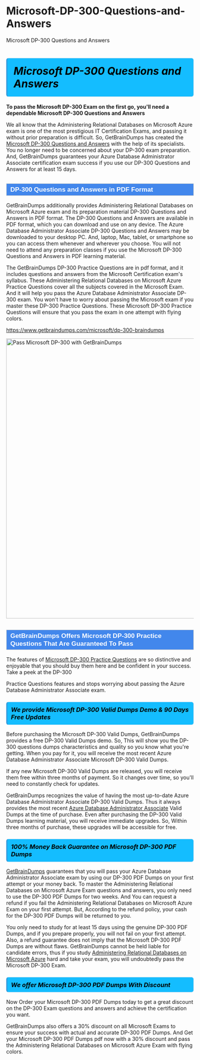 # Microsoft-DP-300-Questions-and-Answers
Microsoft DP-300 Questions and Answers
<h1><strong><span style="display: block; color: #000000; background: #14BDFF; border: 0.5px solid #AED6F1; border-left: 3px solid #3498DB; padding: .6em; border-radius: 6px;">                     <em>Microsoft DP-300 <span class="exam_variation">Questions and Answers</span> </em>                </span></strong>            </h1>                        <p><strong>To pass the Microsoft DP-300 Exam on the first go, you'll need a dependable Microsoft DP-300 <span class="exam_variation">Questions and Answers</span></strong></p>                        <p>We all know that the Administering Relational Databases on Microsoft Azure exam is one of the most prestigious IT Certification Exams,             and passing it without prior preparation is difficult. So, GetBrainDumps has created the <a href="https://www.getbraindumps.com/microsoft/dp-300-braindumps">Microsoft DP-300 <span class="exam_variation">Questions and Answers</span></a> with the help of its specialists.             You no longer need to be concerned about your DP-300 exam preparation. And, GetBrainDumps guarantees your Azure Database Administrator Associate certification             exam success if you use our DP-300 <span class="exam_variation">Questions and Answers</span> for at least 15 days.</p>                        <h2 style="background: #4287ec; border: 1px solid #cccccc; padding: 5px 10px;">                <span style="color: #ffffff;">                    <span style="font-size: 11pt;">                        <span style="line-height: normal;">                            <span style="font-family: Calibri,sans-serif;">                                <strong>                                    <span style="font-size: 13.0pt;">DP-300 <span class="exam_variation">Questions and Answers</span> in PDF Format</span>                                </strong>                            </span>                        </span>                    </span>                </span>            </h2>                        <p>GetBrainDumps additionally provides Administering Relational Databases on Microsoft Azure exam and its preparation material DP-300 <span class="exam_variation">Questions and Answers</span> in PDF format.             The DP-300 <span class="exam_variation">Questions and Answers</span> are available in PDF format, which you can download and use on any device. The Azure Database Administrator Associate DP-300 <span class="exam_variation">Questions and Answers</span> may be downloaded             to your desktop PC. And, laptop, Mac, tablet, or smartphone so you can access them whenever and wherever you choose. You will not need to attend any preparation classes if you use             the Microsoft DP-300 <span class="exam_variation">Questions and Answers</span> in PDF learning material. </p>                        <p>The GetBrainDumps DP-300 <span class="exam_variation2">Practice Questions</span> are in pdf format, and  it includes questions and answers from the Microsoft Certification exam's syllabus. These             Administering Relational Databases on Microsoft Azure <span class="exam_variation2">Practice Questions</span> cover all the subjects covered in the Microsoft Exam. And it will help you pass the             Azure Database Administrator Associate DP-300 exam. You won't have to worry about passing the Microsoft exam if you master these DP-300 <span class="exam_variation2">Practice Questions</span>.             These Microsoft DP-300 <span class="exam_variation2">Practice Questions</span> will ensure that you pass the exam in one attempt with flying colors.</p>                        <p><a href="https://www.getbraindumps.com/microsoft/dp-300-braindumps">https://www.getbraindumps.com/microsoft/dp-300-braindumps</a></p>                        <p><a href="https://www.getbraindumps.com/"><img src="https://www.getbraindumps.com/images/get-updated-exam-questions-with-discount-getbraindumps.jpg" class="postImage" alt="Pass Microsoft DP-300 with GetBrainDumps" width="750"></a></p>                            <h2 style="background: #4287ec; border: 1px solid #cccccc; padding: 5px 10px;">                <span style="color: #ffffff;">                    <span style="font-size: 11pt;">                        <span style="line-height: normal;">                            <span style="font-family: Calibri,sans-serif;">                                <strong>                                    <span style="font-size: 13.0pt;">GetBrainDumps Offers Microsoft DP-300 <span class="exam_variation2">Practice Questions</span> That Are Guaranteed To Pass</span>                                </strong>                            </span>                        </span>                    </span>                </span>            </h2>                        <p>The features of <a href="https://www.getbraindumps.com/microsoft-braindumps.html">Microsoft DP-300 <span class="exam_variation2">Practice Questions</span></a> are so distinctive and enjoyable that you should buy them here and be confident in your success. Take a peek at the DP-300</p>            <p> <span class="exam_variation2">Practice Questions</span> features and stops worrying about passing the Azure Database Administrator Associate exam.</p>                        <h3>                <strong>                    <span style="display: block; color: #000000; background: #14BDFF; border: 0.5px solid #AED6F1; border-left: 3px solid #3498DB; padding: .6em; border-radius: 6px;">                        <em>We provide Microsoft DP-300 <span class="exam_variation3">Valid Dumps</span> Demo &amp; 90 Days Free Updates</em>                    </span>                </strong>            </h3>                        <p>Before purchasing the Microsoft DP-300 <span class="exam_variation3">Valid Dumps</span>, GetBrainDumps provides a free DP-300 <span class="exam_variation3">Valid Dumps</span> demo. So, This will show you the DP-300 questions dumps             characteristics and quality so you know what you're getting. When you pay for it, you will receive the most recent             Azure Database Administrator Associate Microsoft DP-300 <span class="exam_variation3">Valid Dumps</span>.</p>                        <p>If any new Microsoft DP-300 <span class="exam_variation3">Valid Dumps</span> are released, you will receive them free within three months of payment.             So it changes over time, so you'll need to constantly check for updates.</p>                        <p>GetBrainDumps recognizes the value of having the most up-to-date Azure Database Administrator Associate DP-300 <span class="exam_variation3">Valid Dumps</span>. Thus it always provides the most recent             <a href="https://www.getbraindumps.com/microsoft/azure-database-administrator-associate-braindumps.html">Azure Database Administrator Associate</a> <span class="exam_variation3">Valid Dumps</span> at the time of purchase. Even after purchasing the DP-300 <span class="exam_variation3">Valid Dumps</span> learning material, you will receive immediate upgrades.             So, Within three months of purchase, these upgrades will be accessible for free.</p>                        <h3>                <strong>                    <span style="display: block; color: #000000; background: #14BDFF; border: 0.5px solid #AED6F1; border-left: 3px solid #3498DB; padding: .6em; border-radius: 6px;">                        <em>100% Money Back Guarantee on Microsoft DP-300 <span class="exam_variation4">PDF Dumps</span></em>                    </span>                </strong>            </h3>                        <p><a href="https://www.getbraindumps.com/">GetBrainDumps</a> guarantees that you will pass your Azure Database Administrator Associate exam by using our DP-300 <span class="exam_variation4">PDF Dumps</span> on your first attempt or your money back.             To master the Administering Relational Databases on Microsoft Azure Exam questions and answers, you only need to use the DP-300 <span class="exam_variation4">PDF Dumps</span> for             two weeks. And You can request a refund if you fail the Administering Relational Databases on Microsoft Azure Exam on your first attempt. But, According to the refund policy, your cash             for the DP-300 <span class="exam_variation4">PDF Dumps</span> will be returned to you.</p>                        <p>You only need to study for at least 15 days using the genuine DP-300 <span class="exam_variation4">PDF Dumps</span>, and if you prepare properly, you will not fail on your first attempt.             Also, a refund guarantee does not imply that the Microsoft DP-300 <span class="exam_variation4">PDF Dumps</span> are without flaws. GetBrainDumps cannot be held liable for candidate errors,             thus if you study <a href="https://www.getbraindumps.com/microsoft/dp-300-braindumps">Administering Relational Databases on Microsoft Azure</a> hard and take your exam, you will undoubtedly pass the Microsoft DP-300 Exam. </p>                        <h3>                <strong>                    <span style="display: block; color: #000000; background: #14BDFF; border: 0.5px solid #AED6F1; border-left: 3px solid #3498DB; padding: .6em; border-radius: 6px;">                        <em>We offer Microsoft DP-300 <span class="exam_variation4">PDF Dumps</span> With Discount</em>                    </span>                </strong>            </h3>                        <p>Now Order your Microsoft DP-300 <span class="exam_variation4">PDF Dumps</span> today to get a great discount on the DP-300 Exam questions and answers and achieve the certification you want.</p>                        <p>GetBrainDumps also offers a 30% discount on all Microsoft Exams to ensure your success with actual and accurate DP-300 <span class="exam_variation4">PDF Dumps</span>. And Get your Microsoft DP-300 <span class="exam_variation4">PDF Dumps</span>             pdf now with a 30% discount and pass the Administering Relational Databases on Microsoft Azure Exam with flying colors.</p>                    
